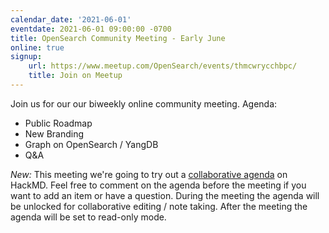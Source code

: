 ```yaml
---
calendar_date: '2021-06-01'
eventdate: 2021-06-01 09:00:00 -0700
title: OpenSearch Community Meeting - Early June
online: true
signup:
    url: https://www.meetup.com/OpenSearch/events/thmcwrycchbpc/
    title: Join on Meetup
---
```


Join us for our our biweekly online community meeting. Agenda:

- Public Roadmap
- New Branding
- Graph on OpenSearch / YangDB
- Q&A

*New:* This meeting we're going to try out a [collaborative agenda](https://hackmd.io/Zy7LxPvOSUe1s3A9cjw4EQ#) on HackMD. Feel free to comment on the agenda before the meeting if you want to add an item or have a question. During the meeting the agenda will be unlocked for collaborative editing / note taking. After the meeting the agenda will be set to read-only mode.
 